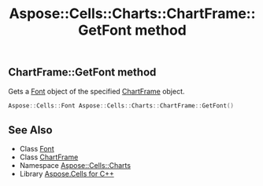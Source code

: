 ﻿---
title: Aspose::Cells::Charts::ChartFrame::GetFont method
linktitle: GetFont
second_title: Aspose.Cells for C++ API Reference
description: 'Aspose::Cells::Charts::ChartFrame::GetFont method. Gets a Font object of the specified ChartFrame object in C++.'
type: docs
weight: 2500
url: /cpp/aspose.cells.charts/chartframe/getfont/
---
## ChartFrame::GetFont method


Gets a [Font](../../../aspose.cells/font/) object of the specified [ChartFrame](../) object.

```cpp
Aspose::Cells::Font Aspose::Cells::Charts::ChartFrame::GetFont()
```

## See Also

* Class [Font](../../../aspose.cells/font/)
* Class [ChartFrame](../)
* Namespace [Aspose::Cells::Charts](../../)
* Library [Aspose.Cells for C++](../../../)
